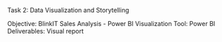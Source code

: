Task 2: Data Visualization and Storytelling

Objective: BlinkIT Sales Analysis - Power BI Visualization
Tool: Power BI
Deliverables: Visual report

